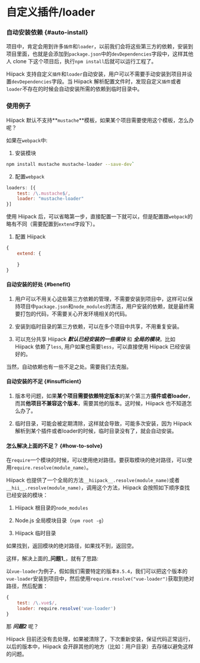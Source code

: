 # 自定义插件\/loader

### 自动安装依赖 {#auto-install}

项目中，肯定会用到许多`插件`和`loader`，以前我们会将这些第三方的依赖，安装到项目里面，也就是会添加到`package.json`中的`devDependencies`字段中，这样其他人 clone 下这个项目后，执行`npm install`后就可以运行工程了。

Hiipack 支持自定义`插件`和`loader`自动安装，用户可以不需要手动安装到项目并设置`devDependencies`字段。当 Hiipack 解析配置文件时，发现自定义`插件`或者`loader`不存在的时候会自动安装所需的依赖到临时目录中。



### 使用例子

Hiipack 默认不支持**`mustache`**模板，如果某个项目需要使用这个模板，怎么办呢？

如果在`webpack`中:

1. 安装模块
```bash
npm install mustache mustache-loader --save-dev`
```

2. 配置`webpack`
```javascript
loaders: [{
    test: /\.mustache$/,
    loader: "mustache-loader"
}]
``` 

使用 Hiipack 后，可以省略第一步，直接配置一下就可以，但是配置跟`webpack`的略有不同（需要配置到`extend`字段下）。

1. 配置 Hiipack
```javascript
{
    extend: {
        
    }
}
```



#### 自动安装的好处 {#benefit}

1. 用户可以不用关心这些第三方依赖的管理，不需要安装到项目中，这样可以保持项目中`package.json`和`node_modules`的清洁，用户安装的依赖，就是最终需要打包的代码，不需要关心开发环境相关的代码。

2. 安装到临时目录的第三方依赖，可以在多个项目中共享，不用重复安装。

3. 可以充分共享 Hiipack _**默认已经安装的一些模块**_ 和 _**全局的模块**_，比如 Hiipack 依赖了`less`, 用户如果也需要`less`，可以直接使用 Hiipack 已经安装好的。


当然，自动依赖也有一些不足之处。需要我们去克服。

#### 自动安装的不足 {#insufficient}

1. 版本号问题，如果**某个项目需要依赖特定版本**的某个第三方**插件或者loader**，而其**他项目不兼容这个版本**，需要其他的版本。这时候，Hiipack 也不知道怎么办了。

2. 临时目录，可能会被定期清除，这样就会导致，可能多次安装，因为 Hiipack 解析到某个插件或者loader的时候，临时目录没有了，就会自动安装。


#### 怎么解决上面的不足？ {#how-to-solve}

在`require`一个模块的时候，可以使用绝对路径。要获取模块的绝对路径，可以使用`require.resolve(module_name)`。

Hiipack 也提供了一个全局的方法`__hiipack__.resolve(module_name)`或者`__hii__.resolve(module_name)`，调用这个方法，Hiipack 会按照如下顺序查找已经安装的模块：

1. Hiipack 根目录的`node_modules`

2. Node.js 全局模块目录（`npm root -g`）

3. Hiipack 临时目录


如果找到，返回模块的绝对路径，如果找不到，返回空。

这样，解决上面的_**问题1**_，就有了思路:

以`vue-loader`为例子，假如我们需要特定的版本`8.5.4`，我们可以把这个版本的`vue-loader`安装到项目中，然后使用`require.resolve("vue-loader")`获取到绝对路径，然后配置：

```javascript
{ 
    test: /\.vue$/, 
    loader: require.resolve('vue-loader') 
}
```

那 _**问题2**_ 呢？

Hiipack 目前还没有去处理，如果被清除了，下次重新安装，保证代码正常运行，以后的版本中，Hiipack 会开辟其他的地方（比如：用户目录）去存储以避免这样的问题。

